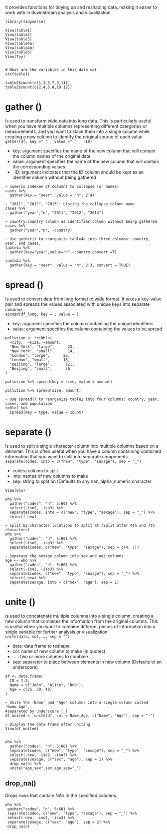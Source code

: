 It provides functions for tidying up and reshaping data, making it easier to work with in downstream analysis and visualization
```
library(tidyverse)

View(table1)
View(table2)
View(table3)
View(table4a)
View(table4b)
View(table5)
View(Toy)


# What are the variables in this data set
str(table1)

table2$count[c(1,3,5,7,9,11)] 
table2$count[c(2,4,6,8,10,12)]
```

# gather ()
Is used to transform wide data into long data. 
This is particularly useful when you have multiple columns representing different categories or measurements, and you want to stack them into a single column while creating a new column to identify the original source of each value <br>
```gather(df, key =" " , value =" " , -ID)``` <br>
- key: argument specifies the name of the new column that will contain the column names of the original data
- value: argument specifies the name of the new column that will contain the corresponding values
- -ID: argument indicates that the ID column should be kept as an identifier column without being gathered
```
~ numeric indexes of columns to collapse (or names)
cases %>% 
  gather(key = "year", value = "n", 2:4)

~ "2011", "2012", "2013": Listing the collapse column name 
cases %>% 
  gather("year","n", "2011", "2012", "2013")

~ country:country column as identifier column without being gathered
cases %>% 
  gather("year","n", -country)

~ Use gather() to reorganize table4a into three columns: country, year, and cases.
table4a %>% 
  gather(key="year",value="n",-country,convert =T)

table4a %>% 
  gather(key = "year", value = "n", 2:3, convert = TRUE)
```

# spread ()
Is used to convert data from long format to wide format. It takes a key-value pair and spreads the values associated with unique keys into separate columns <br>
```spread(df_long, key = , value = )```
- key: argument specifies the column containing the unique identifiers 
- value: argument specifies the column containing the values to be spread
```
pollution <- tribble(
  ~city,  ~size, ~amount, 
  "New York", "large",      23,
  "New York", "small",      14,
  "London", "large",      22,
  "London", "small",      16,
  "Beijing", "large",      121,
  "Beijing", "small",      56
)

pollution %>% spread(key = size, value = amount)

pollution %>% spread(size, amount)

~ Use spread() to reorganize table2 into four columns: country, year, cases, and population
table2 %>% 
  spread(key = type, value = count)
```

# separate ()
Is used to split a single character column into multiple columns based on a delimiter. 
This is often useful when you have a column containing combined information that you want to split into separate components. <br>
```separate(codes, into = c("new", "type", "sexage"), sep = "_")```
- code:a column to split
- into: names of new columns to make
- sep: string to split on (Defaults to any non_alpha_numeric character

```
View(who)

who %>%
  gather("codes", "n", 5:60) %>%
  select(-iso2, -iso3) %>% 
  separate(codes, into = c("new", "type", "sexage"), sep = "_") %>% 
  select(-new)

~ split by character:locations to split at (Split atfer 4th and 7th characters)
who %>%
  gather("codes", "n", 5:60) %>%
  select(-iso2, -iso3) %>%
  separate(codes, c("new", "type", "sexage"), sep = c(4, 7))

~ Separate the sexage column into sex and age columns
age <- who %>%
  gather("codes", "n", 5:60) %>%
  select(-iso2, -iso3) %>%
  separate(codes, c("new", "type", "sexage"), sep = "_") %>%
  select(-new) %>%
  separate(sexage, into = c("sex", "age"), sep = 1)
```
# unite ()
 is used to concatenate multiple columns into a single column, creating a new column that combines the information from the original columns. 
 This is useful when you want to combine different pieces of information into a single variable for further analysis or visualization <br>
 ```unite(data, col, …, sep = "")```
 - data: data frame to reshape
 - col: name of new column to make (in quotes)
 - ....: two or more columns to combine
 - sep: separator to place between elements in new column (Defaults to an underscore)

```
df <- data.frame(
  ID = 1:3,
  Name = c("John", "Alice", "Bob"),
  Age = c(25, 30, 40)
)

~ Unite the 'Name' and 'Age' columns into a single column called 'Name_Age', 
#separated by underscore (_)
df_united <- unite(df, col = Name_Age, c("Name", "Age"), sep = "-")

~ Display the data frame after uniting
View(df_united)


who %>%
  gather("codes", "n", 5:60) %>%
  separate(codes, c("new", "type", "sexage"), sep = "_") %>%
  select(-new, -iso2, -iso3) %>%
  separate(sexage, c("sex", "age"), sep = 1) %>%
  drop_na(n) %>% 
  unite("age_sex",sex,age,sep="_")
```
##  drop_na()
 Drops rows that contain NA’s in the specified columns.
 
 ```
who %>%
  gather("codes", "n", 5:60) %>%
  separate(codes, c("new", "type", "sexage"), sep = "_") %>%
  select(-new, -iso2, -iso3) %>%
  separate(sexage, c("sex", "age"), sep = 2) %>%
  drop_na(n)
```
